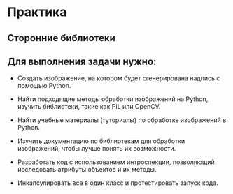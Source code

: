 # Практика
## Сторонние библиотеки
## Для выполнения задачи нужно:

* Создать изображение, на котором будет сгенерирована надпись с помощью Python.

* Найти подходящие методы обработки изображений на Python, изучить библиотеки, такие как PIL или OpenCV.

* Найти учебные материалы (туториалы) по обработке изображений в Python.

* Изучить документацию по библиотекам для обработки изображений, чтобы лучше понять их возможности.

* Разработать код с использованием интроспекции, позволяющий исследовать атрибуты объектов и их методы.

* Инкапсулировать все в один класс и протестировать запуск кода.
